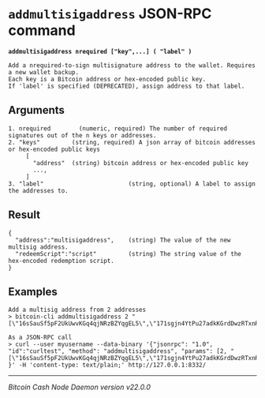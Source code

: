 `addmultisigaddress` JSON-RPC command
=====================================

**`addmultisigaddress nrequired ["key",...] ( "label" )`**

```
Add a nrequired-to-sign multisignature address to the wallet. Requires a new wallet backup.
Each key is a Bitcoin address or hex-encoded public key.
If 'label' is specified (DEPRECATED), assign address to that label.
```

Arguments
---------

```
1. nrequired        (numeric, required) The number of required signatures out of the n keys or addresses.
2. "keys"         (string, required) A json array of bitcoin addresses or hex-encoded public keys
     [
       "address"  (string) bitcoin address or hex-encoded public key
       ...,
     ]
3. "label"                        (string, optional) A label to assign the addresses to.
```

Result
------

```
{
  "address":"multisigaddress",    (string) The value of the new multisig address.
  "redeemScript":"script"         (string) The string value of the hex-encoded redemption script.
}
```

Examples
--------

```
Add a multisig address from 2 addresses
> bitcoin-cli addmultisigaddress 2 "[\"16sSauSf5pF2UkUwvKGq4qjNRzBZYqgEL5\",\"171sgjn4YtPu27adkKGrdDwzRTxnRkBfKV\"]"

As a JSON-RPC call
> curl --user myusername --data-binary '{"jsonrpc": "1.0", "id":"curltest", "method": "addmultisigaddress", "params": [2, "[\"16sSauSf5pF2UkUwvKGq4qjNRzBZYqgEL5\",\"171sgjn4YtPu27adkKGrdDwzRTxnRkBfKV\"]"] }' -H 'content-type: text/plain;' http://127.0.0.1:8332/
```

***

*Bitcoin Cash Node Daemon version v22.0.0*
